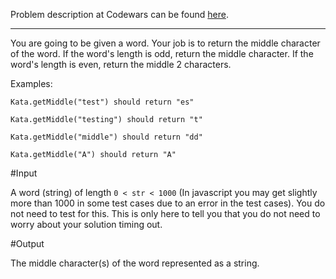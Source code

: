 Problem description at Codewars can be found
[here](https://www.codewars.com/kata/56747fd5cb988479af000028/train/python).

-------------

You are going to be given a word. Your job is to return the middle character of the word. If the
word's length is odd, return the middle character. If the word's length is even, return the middle 2
characters.
<br>

Examples:
```
Kata.getMiddle("test") should return "es"

Kata.getMiddle("testing") should return "t"

Kata.getMiddle("middle") should return "dd"

Kata.getMiddle("A") should return "A"
```

#Input
<br>

A word (string) of length `0 < str < 1000` (In javascript you may get slightly more than 1000 in
some test cases due to an error in the test cases). You do not need to test for this. This is only
here to tell you that you do not need to worry about your solution timing out.

#Output
<br>

The middle character(s) of the word represented as a string.
